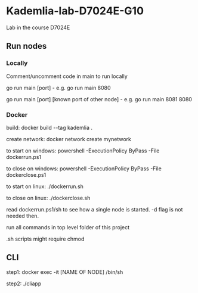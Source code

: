 # Kademlia-lab-D7024E-G10
Lab in the course D7024E



## Run nodes

### Locally
Comment/uncomment code in main to run locally

go run main [port] - e.g. go run main 8080

go run main [port] [known port of other node] - e.g. go run main 8081 8080

### Docker
build: docker build --tag kademlia .

create network: docker network create mynetwork

to start on windows: powershell -ExecutionPolicy ByPass -File dockerrun.ps1

to close on windows: powershell -ExecutionPolicy ByPass -File dockerclose.ps1

to start on linux: ./dockerrun.sh

to close on linux: ./dockerclose.sh

read dockerrun.ps1/sh to see how a single node is started. -d flag is not needed then.

run all commands in top level folder of this project

.sh scripts might require chmod

## CLI

step1: docker exec -it [NAME OF NODE] /bin/sh

step2: ./cliapp
